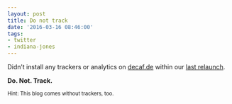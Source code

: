 ```yaml
---
layout: post
title: Do not track
date: '2016-03-16 08:46:00'
tags:
- twitter
- indiana-jones
---
```


Didn’t install any trackers or analytics on [decaf.de](https://decaf.de) within our [last relaunch](/2016/03/09/decaf-2016/).

__Do. Not. Track.__

<small>Hint: This blog comes without trackers, too.</small>